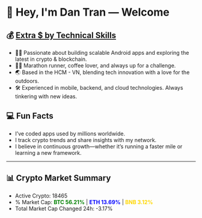 # 👋 Hey, I'm Dan Tran — Welcome

## 💰 <a href="https://dantech.academy" target="_blank">Extra $ by Technical Skills</a>

- 🧑‍💻 Passionate about building scalable Android apps and exploring the latest in crypto & blockchain.
- 🏃‍♂️ Marathon runner, coffee lover, and always up for a challenge.
- 🌏 Based in the HCM - VN, blending tech innovation with a love for the outdoors.
- 🛠️ Experienced in mobile, backend, and cloud technologies. Always tinkering with new ideas.

## 💻 Fun Facts

- I’ve coded apps used by millions worldwide.
- I track crypto trends and share insights with my network.
- I believe in continuous growth—whether it’s running a faster mile or learning a new framework.

---

## 📊 Crypto Market Summary

- Active Crypto: 18465
- % Market Cap: <span style="color: green; font-weight: bold;">BTC 56.21%</span> | <span style="color: blue; font-weight: bold;">ETH 13.69%</span> | <span style="color: gold; font-weight: bold;">BNB 3.12%</span>
- Total Market Cap Changed 24h: -3.17%
